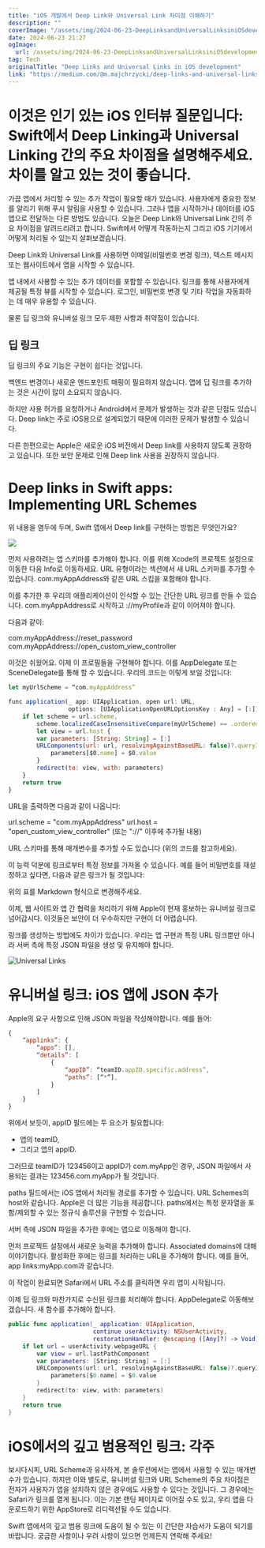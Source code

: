 ```yaml
---
title: "iOS 개발에서 Deep Link와 Universal Link 차이점 이해하기"
description: ""
coverImage: "/assets/img/2024-06-23-DeepLinksandUniversalLinksiniOSdevelopment_0.png"
date: 2024-06-23 21:27
ogImage:
  url: /assets/img/2024-06-23-DeepLinksandUniversalLinksiniOSdevelopment_0.png
tag: Tech
originalTitle: "Deep Links and Universal Links in iOS development"
link: "https://medium.com/@m.majchrzycki/deep-links-and-universal-links-in-ios-development-f6d09f4cfcf6"
---
```


# 이것은 인기 있는 iOS 인터뷰 질문입니다: Swift에서 Deep Linking과 Universal Linking 간의 주요 차이점을 설명해주세요. 차이를 알고 있는 것이 좋습니다.

가끔 앱에서 처리할 수 있는 추가 작업이 필요할 때가 있습니다. 사용자에게 중요한 정보를 알리기 위해 푸시 알림을 사용할 수 있습니다. 그러나 앱을 시작하거나 데이터를 iOS 앱으로 전달하는 다른 방법도 있습니다. 오늘은 Deep Link와 Universal Link 간의 주요 차이점을 알려드리려고 합니다. Swift에서 어떻게 작동하는지 그리고 iOS 기기에서 어떻게 처리될 수 있는지 살펴보겠습니다.

Deep Link와 Universal Link를 사용하면 이메일(비밀번호 변경 링크), 텍스트 메시지 또는 웹사이트에서 앱을 시작할 수 있습니다.

앱 내에서 사용할 수 있는 추가 데이터를 포함할 수 있습니다. 링크를 통해 사용자에게 제공될 특정 뷰를 시작할 수 있습니다. 로그인, 비밀번호 변경 및 기타 작업을 자동화하는 데 매우 유용할 수 있습니다.

<div class="content-ad"></div>

물론 딥 링크와 유니버설 링크 모두 제한 사항과 취약점이 있습니다.

## 딥 링크

딥 링크의 주요 기능은 구현이 쉽다는 것입니다.

백엔드 변경이나 새로운 엔드포인트 매핑이 필요하지 않습니다. 앱에 딥 링크를 추가하는 것은 시간이 많이 소요되지 않습니다.

<div class="content-ad"></div>

하지만 사용 허가를 요청하거나 Android에서 문제가 발생하는 것과 같은 단점도 있습니다. Deep link는 주로 iOS용으로 설계되었기 때문에 이러한 문제가 발생할 수 있습니다.

다른 한편으로는 Apple은 새로운 iOS 버전에서 Deep link를 사용하지 않도록 권장하고 있습니다. 또한 보안 문제로 인해 Deep link 사용을 권장하지 않습니다.

# Deep links in Swift apps: Implementing URL Schemes

위 내용을 염두에 두며, Swift 앱에서 Deep link를 구현하는 방법은 무엇인가요?

<div class="content-ad"></div>

<img src="/assets/img/2024-06-23-DeepLinksandUniversalLinksiniOSdevelopment_0.png" />

먼저 사용하려는 앱 스키마를 추가해야 합니다. 이를 위해 Xcode의 프로젝트 설정으로 이동한 다음 Info로 이동하세요. URL 유형이라는 섹션에서 새 URL 스키마를 추가할 수 있습니다. com.myAppAddress와 같은 URL 스킴을 포함해야 합니다.

이를 추가한 후 우리의 애플리케이션이 인식할 수 있는 간단한 URL 링크를 만들 수 있습니다. com.myAppAddress로 시작하고 ://myProfile과 같이 이어져야 합니다.

다음과 같이:

<div class="content-ad"></div>

com.myAppAddress://reset_password com.myAppAddress://open_custom_view_controller

이것은 쉬웠어요. 이제 이 프로필들을 구현해야 합니다. 이를 AppDelegate 또는 SceneDelegate를 통해 할 수 있습니다. 우리의 코드는 이렇게 보일 것입니다:

```js
let myUrlScheme = “com.myAppAddress”
```

```js
func application(_ app: UIApplication, open url: URL,
                 options: [UIApplicationOpenURLOptionsKey : Any] = [:]) -> Bool {
    if let scheme = url.scheme,
        scheme.localizedCaseInsensitiveCompare(myUrlScheme) == .orderedSame,
        let view = url.host {
        var parameters: [String: String] = [:]
        URLComponents(url: url, resolvingAgainstBaseURL: false)?.queryItems?.forEach {
            parameters[$0.name] = $0.value
        }
        redirect(to: view, with: parameters)
    }
    return true
}
```

<div class="content-ad"></div>

URL을 출력하면 다음과 같이 나옵니다:

url.scheme = "com.myAppAddress" url.host = "open_custom_view_controller" (또는 "://" 이후에 추가될 내용)

URL 스키마를 통해 매개변수를 추가할 수도 있습니다 (위의 코드를 참고하세요).

이 능력 덕분에 링크로부터 특정 정보를 가져올 수 있습니다. 예를 들어 비밀번호를 재설정하고 싶다면, 다음과 같은 링크가 될 것입니다:

<div class="content-ad"></div>

위의 표를 Markdown 형식으로 변경해주세요.

<div class="content-ad"></div>

이제, 웹 사이트와 앱 간 협력을 처리하기 위해 Apple이 현재 홍보하는 유니버설 링크로 넘어갑시다. 이것들은 보안이 더 우수하지만 구현이 더 어렵습니다.

링크를 생성하는 방법에도 차이가 있습니다. 우리는 앱 구현과 특정 URL 링크뿐만 아니라 서버 측에 특정 JSON 파일을 생성 및 유지해야 합니다.

![Universal Links](/assets/img/2024-06-23-DeepLinksandUniversalLinksiniOSdevelopment_1.png)

# 유니버설 링크: iOS 앱에 JSON 추가

<div class="content-ad"></div>

Apple의 요구 사항으로 인해 JSON 파일을 작성해야합니다. 예를 들어:

```js
{
    “applinks”: {
        “apps”: [],
        “details”: [
            {
                “appID”: “teamID.appID.specific.address”,
                “paths”: [“*”],
            }
        ]
    }
}
```

위에서 보듯이, appID 필드에는 두 요소가 필요합니다:

- 앱의 teamID,
- 그리고 앱의 appID.

<div class="content-ad"></div>

그러므로 teamID가 123456이고 appID가 com.myApp인 경우, JSON 파일에서 사용되는 결과는 123456.com.myApp가 될 것입니다.

paths 필드에서는 iOS 앱에서 처리될 경로를 추가할 수 있습니다. URL Schemes의 host와 같습니다. Apple은 더 많은 기능을 제공합니다. paths에서는 특정 문자열을 포함/제외할 수 있는 정규식 솔루션을 구현할 수 있습니다.

서버 측에 JSON 파일을 추가한 후에는 앱으로 이동해야 합니다.

먼저 프로젝트 설정에서 새로운 능력을 추가해야 합니다. Associated domains에 대해 이야기합니다. 활성화한 후에는 링크를 처리하는 URL을 추가해야 합니다. 예를 들어, app links:myApp.com과 같습니다.

<div class="content-ad"></div>

이 작업이 완료되면 Safari에서 URL 주소를 클릭하면 우리 앱이 시작됩니다.

이제 딥 링크와 마찬가지로 수신된 링크를 처리해야 합니다. AppDelegate로 이동해보겠습니다. 새 함수를 추가해야 합니다.

```swift
public func application(_ application: UIApplication,
                        continue userActivity: NSUserActivity,
                        restorationHandler: @escaping ([Any]?) -> Void) -> Bool {
    if let url = userActivity.webpageURL {
        var view = url.lastPathComponent
        var parameters: [String: String] = [:]
        URLComponents(url: url, resolvingAgainstBaseURL: false)?.queryItems?.forEach {
            parameters[$0.name] = $0.value
        }
        redirect(to: view, with: parameters)
    }
    return true
}
```

<div class="content-ad"></div>

# iOS에서의 깊고 범용적인 링크: 각주

보시다시피, URL Scheme과 유사하게, 본 솔루션에서는 앱에서 사용할 수 있는 매개변수가 있습니다. 하지만 이와 별도로, 유니버셜 링크와 URL Scheme의 주요 차이점은 전자가 사용자가 앱을 설치하지 않은 경우에도 사용할 수 있다는 것입니다. 그 경우에는 Safari가 링크를 열게 됩니다. 이는 기본 랜딩 페이지로 이어질 수도 있고, 우리 앱을 다운로드하기 위한 AppStore로 리디렉션될 수도 있습니다.

Swift 앱에서의 깊고 범용 링크에 도움이 될 수 있는 이 간단한 자습서가 도움이 되기를 바랍니다. 궁금한 사항이나 우려 사항이 있으면 언제든지 연락해 주세요!
